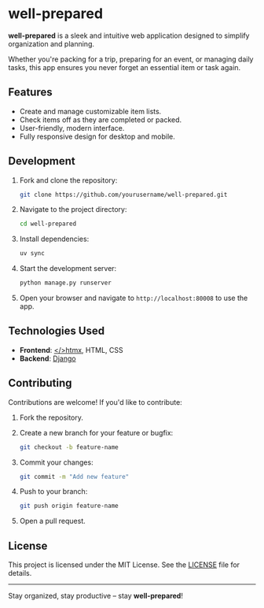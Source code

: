 # well-prepared

**well-prepared** is a sleek and intuitive web application designed to simplify organization and planning.

Whether you're packing for a trip, preparing for an event, or managing daily tasks, this app ensures you never
forget an essential item or task again.

## Features

- Create and manage customizable item lists.
- Check items off as they are completed or packed.
- User-friendly, modern interface.
- Fully responsive design for desktop and mobile.

## Development

1. Fork and clone the repository:

   ```bash
   git clone https://github.com/yourusername/well-prepared.git
   ```

1. Navigate to the project directory:

   ```bash
   cd well-prepared
   ```

1. Install dependencies:

   ```bash
   uv sync
   ```

1. Start the development server:

   ```bash
   python manage.py runserver
   ```

1. Open your browser and navigate to `http://localhost:80008` to use the app.

## Technologies Used

- **Frontend**: [</>htmx](https://htmx.org), HTML, CSS
- **Backend**: [Django](https://www.djangoproject.com)

## Contributing

Contributions are welcome! If you'd like to contribute:

1. Fork the repository.
1. Create a new branch for your feature or bugfix:

   ```bash
   git checkout -b feature-name
   ```

1. Commit your changes:

   ```bash
   git commit -m "Add new feature"
   ```

1. Push to your branch:

   ```bash
   git push origin feature-name
   ```

1. Open a pull request.

## License

This project is licensed under the MIT License. See the [LICENSE](LICENSE) file for details.

---

Stay organized, stay productive – stay **well-prepared**!
